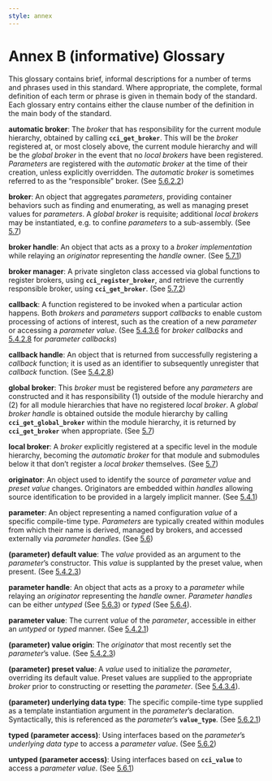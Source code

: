 ```yaml
---
style: annex
---
```


# Annex B **(informative)** Glossary

This glossary contains brief, informal descriptions for a number of terms and phrases used in this standard. Where appropriate, the complete, formal definition of each term or phrase is given in themain body of the standard. Each glossary entry contains either the clause number of the definition in the main body of the standard.

**automatic broker**: The *broker* that has responsibility for the current module hierarchy, obtained by calling **`cci_get_broker`**. This will be the *broker* registered at, or most closely above, the current module hierarchy and will be the *global broker* in the event that no *local brokers* have been registered. *Parameters* are registered with the *automatic broker* at the time of their creation, unless explicitly overridden. The *automatic broker* is sometimes referred to as the “responsible” broker. (See [5.6.2.2](05.html#5622-construction))

**broker**: An object that aggregates *parameters*, providing container behaviors such as finding and enumerating, as well as managing preset values for *parameters*. A *global broker* is requisite; additional *local brokers* may be instantiated, e.g. to confine *parameters* to a sub-assembly. (See [5.7](05.html#57-brokers))

**broker handle**: An object that acts as a proxy to a *broker implementation* while relaying an *originator* representing the *handle* owner. (See [5.7.1](05.html#571-cci_broker_handle))

**broker manager**: A private singleton class accessed via global functions to register brokers, using **`cci_register_broker`**, and retrieve the currently responsible broker, using **`cci_get_broker`**. (See [5.7.2](05.html#572-cci_broker_manager))

**callback**: A function registered to be invoked when a particular action happens. Both *brokers* and *parameters* support *callbacks* to
enable custom processing of actions of interest, such as the creation of a new *parameter* or accessing a *parameter value*. (See [5.4.3.6](05.html#5436-broker-callbacks) for *broker callbacks* and [5.4.2.8](05.html#5428-callbacks) for *parameter callbacks*)

**callback handle**: An object that is returned from successfully registering a *callback* function; it is used as an identifier to
subsequently unregister that *callback* function. (See [5.4.2.8](05.html#5428-callbacks))

**global broker**: This *broker* must be registered before any *parameters* are constructed and it has responsibility (1) outside of the module hierarchy and (2) for all module hierarchies that have no registered *local broker*. A *global broker handle* is obtained outside the module hierarchy by calling **`cci_get_global_broker`** within the module hierarchy, it is returned by **`cci_get_broker`** when appropriate. (See [5.7](05.html#57-brokers))

**local broker**: A *broker* explicitly registered at a specific level in the module hierarchy, becoming the *automatic broker* for that module and submodules below it that don’t register a *local broker* themselves. (See [5.7](05.html#57-brokers))

**originator**: An object used to identify the source of *parameter value* and *preset value* changes. Originators are embedded within *handles* allowing source identification to be provided in a largely implicit manner. (See [5.4.1](05.html#541-cci-originator))

**parameter**: An object representing a named configuration *value* of a specific compile-time type. *Parameters* are typically created
within modules from which their name is derived, managed by brokers, and accessed externally via *parameter handles*. (See [5.6](05.html#56-parameters))

**(parameter) default value**: The *value* provided as an argument to the *parameter*’s constructor. This *value* is supplanted by the
preset value, when present. (See [5.4.2.3](05.html#5423-value-origin))

**parameter handle**: An object that acts as a proxy to a *parameter* while relaying an *originator* representing the *handle* 
owner. *Parameter handles* can be either *untyped* (See [5.6.3](05.html#563-cci-param-untyped-handle)) or *typed* (See [5.6.4](05.html#564-cci-param-typed-handle)).

**parameter value**: The current *value* of the *parameter*, accessible in either an *untyped* or *typed* manner. (See [5.4.2.1](05.html#5421-value-and-data-type))

**(parameter) value origin**: The *originator* that most recently set the *parameter*’s value. (See [5.4.2.3](05.html#5423-value-origin))

**(parameter) preset value**: A *value* used to initialize the *parameter*, overriding its default value. Preset values are supplied to the appropriate *broker* prior to constructing or resetting the *parameter*. (See [5.4.3.4](05.html#5434-parameter-initialization)).

**(parameter) underlying data type**: The specific compile-time type supplied as a template instantiation argument in the *parameter*’s declaration. Syntactically, this is referenced as the *parameter*’s **`value_type`**. (See [5.6.2.1](05.html#5621-value-type))

**typed (parameter access)**: Using interfaces based on the *parameter*’s *underlying data type* to access a *parameter value*. (See [5.6.2](05.html#562-cci-param-typed))

**untyped (parameter access)**: Using interfaces based on **`cci_value`** to access a *parameter value*. (See [5.6.1](05.html#561-cci_param_untyped))
